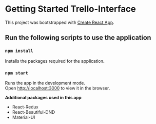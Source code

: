 # Getting Started Trello-Interface

This project was bootstrapped with [Create React App](https://github.com/facebook/create-react-app).

## Run the following scripts to use the application

### `npm install`

Installs the packages required for the application.

### `npm start`

Runs the app in the development mode.\
Open [http://localhost:3000](http://localhost:3000) to view it in the browser.

**Additional packages used in this app**
 * React-Redux
 * React-Beautiful-DND
 * Material-UI
